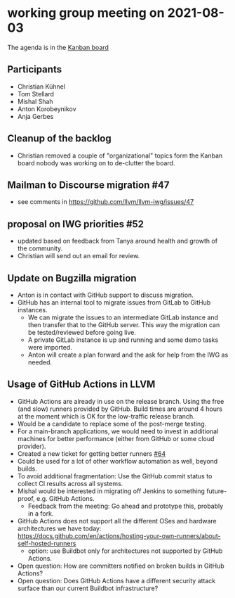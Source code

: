 # working group meeting on 2021-08-03

The agenda is in the [Kanban board](https://github.com/llvm/llvm-iwg/projects/1)

## Participants

* Christian Kühnel
* Tom Stellard
* Mishal Shah
* Anton Korobeynikov
* Anja Gerbes

## Cleanup of the backlog

* Christian removed a couple of "organizational" topics form the Kanban board
  nobody was working on to de-clutter the board.

## Mailman to Discourse migration #47

* see comments in https://github.com/llvm/llvm-iwg/issues/47

## proposal on IWG priorities #52

* updated based on feedback from Tanya around health and growth of the
  community.
* Christian will send out an email for review.

## Update on Bugzilla migration

* Anton is in contact with GitHub support to discuss migration.
* GitHub has an internal tool to migrate issues from GitLab to GitHub instances.  
  * We can migrate the issues to an intermediate GitLab instance and then
    transfer that to the GitHub server. This way the migration can be
    tested/reviewed before going live.
  * A private GitLab instance is up and running and some demo tasks were
    imported.
  * Anton will create a plan forward and the ask for help from the IWG as
    needed.

## Usage of GitHub Actions in LLVM

* GitHub Actions are already in use on the release branch. Using the free (and
  slow) runners provided by GitHub. Build times are around 4 hours at the
  moment which is OK for the low-traffic release branch.
* Would be a candidate to replace some of the post-merge testing.
* For a main-branch applications, we would need to invest in additional machines
  for better performance (either from GitHub or some cloud provider).
* Created a new ticket for getting better runners
  [#64](https://github.com/llvm/llvm-iwg/issues/64)
* Could be used for a lot of other workflow automation as well, beyond builds.
* To avoid additional fragmentation: Use the GitHub commit status to collect CI
  results across all systems.
* Mishal would be interested in migrating off Jenkins to something
  future-proof, e.g. GitHub Actions.  
  * Feedback from the meeting: Go ahead and prototype this, probably in a fork.
* GitHub Actions does not support all the different OSes and hardware
  architectures we have today:
  https://docs.github.com/en/actions/hosting-your-own-runners/about-self-hosted-runners
  * option: use Buildbot only for architectures not supported by GitHub Actions.
* Open question: How are committers notified on broken builds in GitHub Actions?
* Open question: Does GitHub Actions have a different security attack surface
  than our current Buildbot infrastructure?
